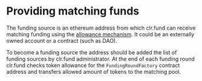 # Providing matching funds

The funding source is an ethereum address from which clr.fund can receive matching funding using the [allowance mechanism](https://docs.openzeppelin.com/contracts/3.x/api/token/erc20#IERC20-allowance-address-address-). It could be an externally owned account or a contract (such as DAO).

To become a funding source the address should be added the list of funding sources by clr.fund administrator. At the end of each funding round clr.fund checks token allowance for the `FundingRoundFactory` contract address and transfers allowed amount of tokens to the matching pool.
